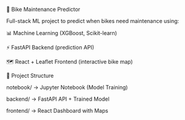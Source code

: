🚴 Bike Maintenance Predictor

Full-stack ML project to predict when bikes need maintenance using:

📊 Machine Learning (XGBoost, Scikit-learn)

⚡ FastAPI Backend (prediction API)

🗺️ React + Leaflet Frontend (interactive bike map)

📂 Project Structure

notebook/ → Jupyter Notebook (Model Training)

backend/ → FastAPI API + Trained Model

frontend/ → React Dashboard with Maps